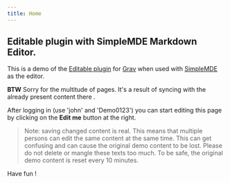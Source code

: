 ```yaml
---
title: Home
---
```


## Editable plugin with SimpleMDE Markdown Editor.

This is a demo of the [Editable plugin](https://github.com/bleutzinn/grav-plugin-editable/blob/master/README.md) for [Grav](http://github.com/getgrav/grav) when used with [SimpleMDE](https://simplemde.com/) as the editor.

**BTW** Sorry for the multitude of pages. It's a result of syncing with the already present content there .

After logging in (use 'john' and 'Demo0123') you can start editing this page by clicking on the **Edit me** button at the right.

> Note: saving changed content is real. This means that multiple persons can edit the same content at the same time. This can get confusing and can cause the original demo content to be lost. Please do not delete or mangle these texts too much.
> To be safe, the original demo content is reset every 10 minutes.

Have fun !
